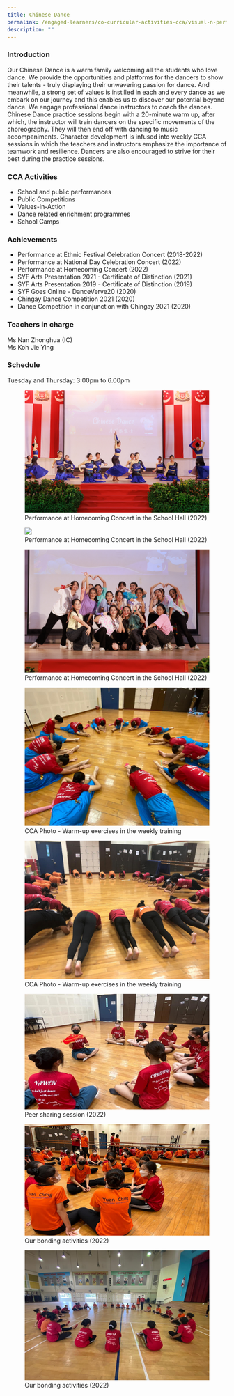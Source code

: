 ```yaml
---
title: Chinese Dance
permalink: /engaged-learners/co-curricular-activities-cca/visual-n-performing-arts/chinese-dance/
description: ""
---
```

### Introduction

Our Chinese Dance is a warm family welcoming all the students who love dance. We provide the opportunities and platforms for the dancers to show their talents - truly displaying their unwavering passion for dance. And meanwhile, a strong set of values is instilled in each and every dance as we embark on our journey and this enables us to discover our potential beyond dance. We engage professional dance instructors to coach the dances. Chinese Dance practice sessions begin with a 20-minute warm up, after which, the instructor will train dancers on the specific movements of the choreography. They will then end off with dancing to music accompaniments. Character development is infused into weekly CCA sessions in which the teachers and instructors emphasize the importance of teamwork and resilience. Dancers are also encouraged to strive for their best during the practice sessions.

### CCA Activities

*   School and public performances
*   Public Competitions
*   Values-in-Action
*   Dance related enrichment programmes
*   School Camps

### Achievements

*   Performance at Ethnic Festival Celebration Concert (2018-2022)
*   Performance at National Day Celebration Concert (2022)
*   Performance at Homecoming Concert (2022)
*   SYF Arts Presentation 2021 - Certificate of Distinction (2021)
*   SYF Arts Presentation 2019 - Certificate of Distinction (2019)
*   SYF Goes Online - DanceVerve20 (2020)
*   Chingay Dance Competition 2021 (2020)
*   Dance Competition in conjunction with Chingay 2021 (2020)

### Teachers in charge

Ms Nan Zhonghua (IC) <br>
Ms Koh Jie Ying

### Schedule

Tuesday and Thursday: 3:00pm to 6.00pm

<figure>  
<img src="/images/Performance%20at%20Homecoming%20Concert%20in%20the%20School%20Hall%202022.png">  
<figcaption> Performance at Homecoming Concert in the School Hall (2022) </figcaption>  
</figure>

<figure>  
<img src="/images/Performance%20at%20Homecoming%20Concert%20in%20the%20School%20Hall%202022_2.png">  
<figcaption> Performance at Homecoming Concert in the School Hall (2022) </figcaption>  
</figure>

<figure>  
<img src="/images/Performance%20at%20Homecoming%20Concert%20in%20the%20School%20Hall%202022_3.png">  
<figcaption> Performance at Homecoming Concert in the School Hall (2022) </figcaption>  
</figure>

<figure>  
<img src="/images/Chinese%20Dance-3.jpg">  
<figcaption> CCA Photo - Warm-up exercises in the weekly training </figcaption>  
</figure>

<figure>  
<img src="/images/Chinese%20Dance-4.jpg">  
<figcaption> CCA Photo - Warm-up exercises in the weekly training </figcaption>  
</figure>

<figure>  
<img src="/images/Peer%20sharing%20session%202022.png">  
<figcaption> Peer sharing session (2022) </figcaption>  
</figure>

<figure>  
<img src="/images/Our%20bonding%20activities.png">  
<figcaption> Our bonding activities (2022) </figcaption>  
</figure>

<figure>  
<img src="/images/Our%20bonding%20activities%202022.png">  
<figcaption> Our bonding activities (2022) </figcaption>  
</figure>